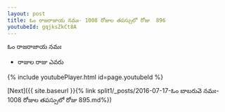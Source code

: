 ```yaml
---
layout: post
title: ఓం రాజరాజాయ నమః- 1008 రోజుల తపస్సులో రోజు  896
youtubeId: gqjksZkCt8A
---
```

 
 
 ఓం రాజరాజాయ నమః  
 
 -  రాజుల రాజు ఎవరు 
 
  
 
  
 
 
 
 
 
 


{% include youtubePlayer.html id=page.youtubeId %}
 
[Next]({{ site.baseurl }}{% link  split1/_posts/2016-07-17-ఓం బాబరువె నమః- 1008 రోజుల తపస్సులో రోజు  895.md%})
 
